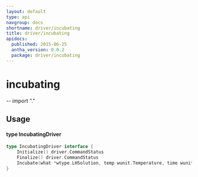 ```yaml
---
layout: default
type: api
navgroup: docs
shortname: driver/incubating
title: driver/incubating
apidocs:
  published: 2015-06-25
  antha_version: 0.0.2
  package: driver/incubating
---
```

# incubating
--
    import "."


## Usage

#### type IncubatingDriver

```go
type IncubatingDriver interface {
	Initialize() driver.CommandStatus
	Finalize() driver.CommandStatus
	Incubate(what *wtype.LHSolution, temp wunit.Temperature, time wunit.Time, shaking bool) driver.CommandStatus
}
```
